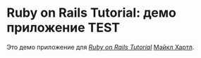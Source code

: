 # Ruby on Rails Tutorial: демо приложение TEST

Это демо приложение для
[*Ruby on Rails Tutorial*](http://railstutorial.org/)
 [Майкл Хартл](http://michaelhartl.com/).
